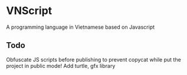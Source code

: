 # VNScript
A programming language in Vietnamese based on Javascript

## Todo
Obfuscate JS scripts before publishing to prevent copycat while put the project in public mode!
Add turtle, gfx library
